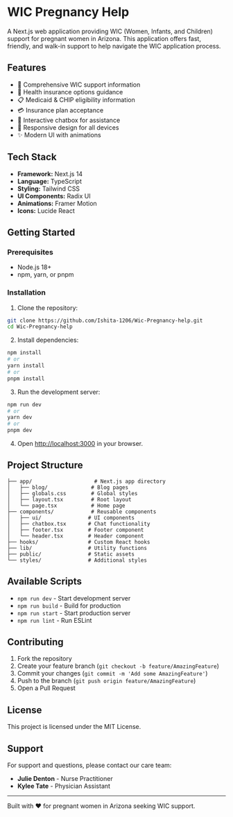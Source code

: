 # WIC Pregnancy Help

A Next.js web application providing WIC (Women, Infants, and Children) support for pregnant women in Arizona. This application offers fast, friendly, and walk-in support to help navigate the WIC application process.

## Features

- 🤱 Comprehensive WIC support information
- 🏥 Health insurance options guidance
- 📋 Medicaid & CHIP eligibility information
- 💳 Insurance plan acceptance
- 💬 Interactive chatbox for assistance
- 📱 Responsive design for all devices
- ✨ Modern UI with animations

## Tech Stack

- **Framework:** Next.js 14
- **Language:** TypeScript
- **Styling:** Tailwind CSS
- **UI Components:** Radix UI
- **Animations:** Framer Motion
- **Icons:** Lucide React

## Getting Started

### Prerequisites

- Node.js 18+ 
- npm, yarn, or pnpm

### Installation

1. Clone the repository:
```bash
git clone https://github.com/Ishita-1206/Wic-Pregnancy-help.git
cd Wic-Pregnancy-help
```

2. Install dependencies:
```bash
npm install
# or
yarn install
# or
pnpm install
```

3. Run the development server:
```bash
npm run dev
# or
yarn dev
# or
pnpm dev
```

4. Open [http://localhost:3000](http://localhost:3000) in your browser.

## Project Structure

```
├── app/                    # Next.js app directory
│   ├── blog/              # Blog pages
│   ├── globals.css        # Global styles
│   ├── layout.tsx         # Root layout
│   └── page.tsx           # Home page
├── components/            # Reusable components
│   ├── ui/               # UI components
│   ├── chatbox.tsx       # Chat functionality
│   ├── footer.tsx        # Footer component
│   └── header.tsx        # Header component
├── hooks/                # Custom React hooks
├── lib/                  # Utility functions
├── public/               # Static assets
└── styles/               # Additional styles
```

## Available Scripts

- `npm run dev` - Start development server
- `npm run build` - Build for production
- `npm run start` - Start production server
- `npm run lint` - Run ESLint

## Contributing

1. Fork the repository
2. Create your feature branch (`git checkout -b feature/AmazingFeature`)
3. Commit your changes (`git commit -m 'Add some AmazingFeature'`)
4. Push to the branch (`git push origin feature/AmazingFeature`)
5. Open a Pull Request

## License

This project is licensed under the MIT License.

## Support

For support and questions, please contact our care team:
- **Julie Denton** - Nurse Practitioner
- **Kylee Tate** - Physician Assistant

---

Built with ❤️ for pregnant women in Arizona seeking WIC support.